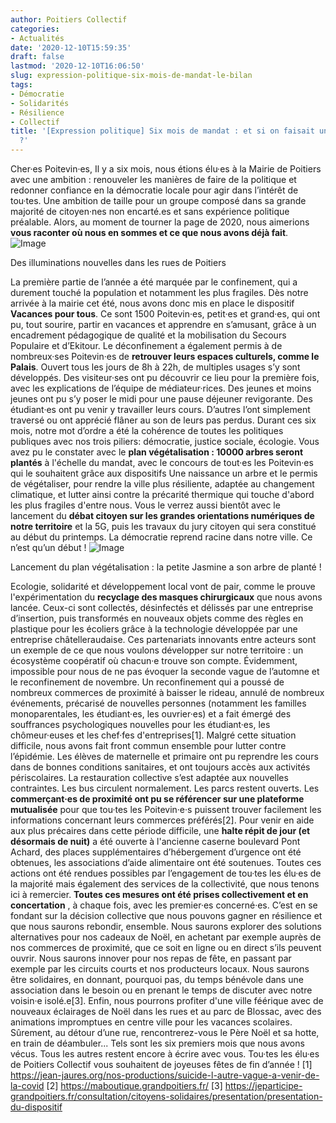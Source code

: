 ```yaml
---
author: Poitiers Collectif
categories:
- Actualités
date: '2020-12-10T15:59:35'
draft: false
lastmod: '2020-12-10T16:06:50'
slug: expression-politique-six-mois-de-mandat-le-bilan
tags:
- Démocratie
- Solidarités
- Résilience
- Collectif
title: '[Expression politique] Six mois de mandat : et si on faisait un premier bilan
  ?'
---
```


Cher·es Poitevin·es, Il y a six mois, nous étions élu·es à la Mairie de Poitiers avec une ambition : renouveler les manières de faire de la politique et redonner confiance en la démocratie locale pour agir dans l’intérêt de tou·tes. Une ambition de taille pour un groupe composé dans sa grande majorité de citoyen·nes non encarté.es et sans expérience politique préalable. Alors, au moment de tourner la page de 2020, nous aimerions **vous raconter où nous en sommes et ce que nous avons déjà fait**. ![Image](/images/2025/expression-politique-six-mois-de-mandat-le-bilan/129387528_3407447879305004_1862599384368355887_n-300x200.jpg) 

Des illuminations nouvelles dans les rues de Poitiers

La première partie de l’année a été marquée par le confinement, qui a durement touché la population et notamment les plus fragiles. Dès notre arrivée à la mairie cet été, nous avons donc mis en place le dispositif **Vacances pour tous**. Ce sont 1500 Poitevin·es, petit·es et grand·es, qui ont pu, tout sourire, partir en vacances et apprendre en s’amusant, grâce à un encadrement pédagogique de qualité et la mobilisation du Secours Populaire et d’Ekitour. Le déconfinement a également permis à de nombreux·ses Poitevin·es de **retrouver leurs espaces culturels, comme le Palais**. Ouvert tous les jours de 8h à 22h, de multiples usages s’y sont développés. Des visiteur·ses ont pu découvrir ce lieu pour la première fois, avec les explications de l’équipe de médiateur·rices. Des jeunes et moins jeunes ont pu s’y poser le midi pour une pause déjeuner revigorante. Des étudiant·es ont pu venir y travailler leurs cours. D’autres l’ont simplement traversé ou ont apprécié flâner au son de leurs pas perdus. Durant ces six mois, notre mot d’ordre a été la cohérence de toutes les politiques publiques avec nos trois piliers: démocratie, justice sociale, écologie. Vous avez pu le constater avec le **plan végétalisation : 10000 arbres seront plantés** à l'échelle du mandat, avec le concours de tout·es les Poitevin·es qui le souhaitent grâce aux dispositifs Une naissance un arbre et le permis de végétaliser, pour rendre la ville plus résiliente, adaptée au changement climatique, et lutter ainsi contre la précarité thermique qui touche d'abord les plus fragiles d'entre nous. Vous le verrez aussi bientôt avec le lancement du **débat citoyen sur les grandes orientations numériques de notre territoire** et la 5G, puis les travaux du jury citoyen qui sera constitué au début du printemps. La démocratie reprend racine dans notre ville. Ce n’est qu’un début ! ![Image](/images/2025/expression-politique-six-mois-de-mandat-le-bilan/127692668_180014073462206_4118378308364902429_o-225x300.jpg) 

Lancement du plan végétalisation : la petite Jasmine a son arbre de planté !

Ecologie, solidarité et développement local vont de pair, comme le prouve l'expérimentation du **recyclage des masques chirurgicaux** que nous avons lancée. Ceux-ci sont collectés, désinfectés et délissés par une entreprise d’insertion, puis transformés en nouveaux objets comme des règles en plastique pour les écoliers grâce à la technologie développée par une entreprise châtelleraudaise. Ces partenariats innovants entre acteurs sont un exemple de ce que nous voulons développer sur notre territoire : un écosystème coopératif où chacun·e trouve son compte. Évidemment, impossible pour nous de ne pas évoquer la seconde vague de l’automne et le reconfinement de novembre. Un reconfinement qui a poussé de nombreux commerces de proximité à baisser le rideau, annulé de nombreux événements, précarisé de nouvelles personnes (notamment les familles monoparentales, les étudiant·es, les ouvrier·es) et a fait émergé des souffrances psychologiques nouvelles pour les étudiant·es, les chômeur·euses et les chef·fes d'entreprises[1]. Malgré cette situation difficile, nous avons fait front commun ensemble pour lutter contre l’épidémie. Les élèves de maternelle et primaire ont pu reprendre les cours dans de bonnes conditions sanitaires, et ont toujours accès aux activités périscolaires. La restauration collective s’est adaptée aux nouvelles contraintes. Les bus circulent normalement. Les parcs restent ouverts. Les **commerçant·es de proximité ont pu se référencer sur une plateforme mutualisée** pour que tou·tes les Poitevin·e·s puissent trouver facilement les informations concernant leurs commerces préférés[2]. Pour venir en aide aux plus précaires dans cette période difficile, une **halte répit de jour (et désormais de nuit)** a été ouverte à l'ancienne caserne boulevard Pont Achard, des places supplémentaires d’hébergement d’urgence ont été obtenues, les associations d’aide alimentaire ont été soutenues. Toutes ces actions ont été rendues possibles par l’engagement de tou·tes les élu·es de la majorité mais également des services de la collectivité, que nous tenons ici à remercier. **Toutes ces mesures ont été prises collectivement et en concertation** , à chaque fois, avec les premier·es concerné·es. C’est en se fondant sur la décision collective que nous pouvons gagner en résilience et que nous saurons rebondir, ensemble. Nous saurons explorer des solutions alternatives pour nos cadeaux de Noël, en achetant par exemple auprès de nos commerces de proximité, que ce soit en ligne ou en direct s’ils peuvent ouvrir. Nous saurons innover pour nos repas de fête, en passant par exemple par les circuits courts et nos producteurs locaux. Nous saurons être solidaires, en donnant, pourquoi pas, du temps bénévole dans une association dans le besoin ou en prenant le temps de discuter avec notre voisin·e isolé.e[3]. Enfin, nous pourrons profiter d'une ville féérique avec de nouveaux éclairages de Noël dans les rues et au parc de Blossac, avec des animations impromptues en centre ville pour les vacances scolaires. Sûrement, au détour d’une rue, rencontrerez-vous le Père Noël et sa hotte, en train de déambuler... Tels sont les six premiers mois que nous avons vécus. Tous les autres restent encore à écrire avec vous. Tou·tes les élu·es de Poitiers Collectif vous souhaitent de joyeuses fêtes de fin d’année ! [1] <https://jean-jaures.org/nos-productions/suicide-l-autre-vague-a-venir-de-la-covid> [2] <https://maboutique.grandpoitiers.fr/> [3] <https://jeparticipe-grandpoitiers.fr/consultation/citoyens-solidaires/presentation/presentation-du-dispositif>
